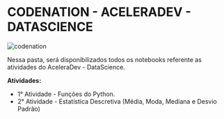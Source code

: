 # CODENATION - ACELERADEV - DATASCIENCE

![codenation](https://user-images.githubusercontent.com/34893464/85350687-27aff500-b4d8-11ea-9c47-a3eff2a34598.png)

Nessa pasta, será disponibilizados todos os notebooks referente as atividades do AceleraDev - DataScience. 

**Atividades:**

- 1° Atividade - Funções do Python.
- 2° Atividade - Estatística Descretiva (Média, Moda, Mediana e Desvio Padrão)
